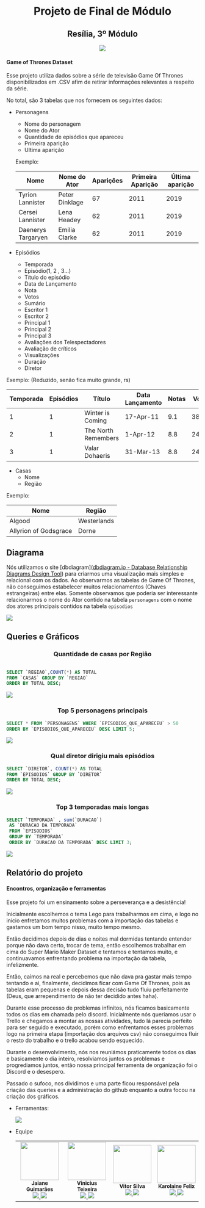 <div align="center">
    <h1>Projeto de Final de Módulo</h1>
    <h2>Resília, 3º Módulo</h2>
    <img src="./readme_imgs/gotLogo.jpg">
</div> 


#### Game of Thrones Dataset

Esse projeto utiliza dados sobre a série de televisão Game Of Thrones disponibilizados em .CSV afim de retirar informações relevantes a respeito da série. 

No total, são 3 tabelas que nos fornecem os seguintes dados:



* Personagens 

  * Nome do personagem
  * Nome do Ator 
  * Quantidade de episódios que apareceu
  * Primeira aparição
  * Ultima aparição

  Exemplo: 

  | Nome               | Nome do Ator   | Aparições | Primeira Aparição | Última aparição |
  | ------------------ | -------------- | --------- | ----------------- | --------------- |
  | Tyrion Lannister   | Peter Dinklage | 67        | 2011              | 2019            |
  | Cersei Lannister   | Lena Headey    | 62        | 2011              | 2019            |
  | Daenerys Targaryen | Emilia Clarke  | 62        | 2011              | 2019            |

  

* Episódios    

  * Temporada
  * Episódio(1, 2 , 3...)
  * Título do episódio
  * Data de Lançamento
  * Nota
  * Votos
  * Sumário
  * Escritor 1
  * Escritor 2
  * Principal 1
  * Principal 2
  * Principal 3
  * Avaliações dos Telespectadores
  * Avaliação de críticos
  * Visualizações
  * Duração
  * Diretor

Exemplo:  (Reduzido, senão fica muito grande, rs)

| Temporada | Episódios | Título              | Data Lançamento | Notas | Votos |
| --------- | --------- | ------------------- | --------------- | ----- | ----- |
| 1         | 1         | Winter is Coming    | 17-Apr-11       | 9.1   | 38639 |
| 2         | 1         | The North Remembers | 1-Apr-12        | 8.8   | 24837 |
| 3         | 1         | Valar Dohaeris      | 31-Mar-13       | 8.8   | 24808 |



* Casas 
  * Nome
  * Região

Exemplo: 

| Nome                  | Região      |
| --------------------- | ----------- |
| Algood                | Westerlands |
| Allyrion of Godsgrace | Dorne       |



## Diagrama 

Nós utilizamos o site [dbdiagram]([dbdiagram.io - Database Relationship Diagrams Design Tool](https://dbdiagram.io/home)) para criarmos uma visualização mais simples e relacional com os dados. Ao observarmos as tabelas de Game Of Thrones, não conseguimos estabelecer muitos relacionamentos (Chaves estrangeiras) entre elas. Somente observamos que poderia ser interessante relacionarmos o nome do Ator contido na tabela `personagens` com o nome dos atores principais contidos na tabela `episodios`


![](./readme_imgs/diagrama.jpg)


## Queries e Gráficos

<h3 align="center"> Quantidade de casas por Região </h3>

```sql

SELECT `REGIAO`,COUNT(*) AS TOTAL 
FROM `CASAS` GROUP BY `REGIAO` 
ORDER BY TOTAL DESC;
```

![](./Graficos/casaReg.png)



<h3 align="center">Top 5 personagens principais </h3>


```sql
SELECT * FROM `PERSONAGENS` WHERE `EPISODIOS_QUE_APARECEU` > 50
ORDER BY `EPISODIOS_QUE_APARECEU` DESC LIMIT 5;
```

![](./Graficos/epPers.png)



<h3 align="center">Qual diretor dirigiu mais episódios</h3>

```sql
SELECT `DIRETOR`, COUNT(*) AS TOTAL  
FROM `EPISODIOS` GROUP BY `DIRETOR` 
ORDER BY TOTAL DESC;
```

![](./Graficos/qntEpDir.png)



<h3 align="center"> Top 3 temporadas mais longas </h3>

```sql
SELECT `TEMPORADA` , sum(`DURACAO`)
 AS `DURACAO DA TEMPORADA` 
 FROM `EPISODIOS` 
 GROUP BY `TEMPORADA` 
 ORDER BY `DURACAO DA TEMPORADA` DESC LIMIT 3;
```
![](./Graficos/tempLonga.png)




## Relatório do projeto

#### Encontros, organização e ferramentas

Esse projeto foi um ensinamento sobre a perseverança e a desistência! 

Inicialmente escolhemos o tema Lego para trabalharmos em cima, e logo no inicio enfretamos muitos problemas com a importação das tabelas e gastamos um bom tempo nisso, muito tempo mesmo.

Então decidimos depois de dias e noites mal dormidas tentando entender porque não dava certo, trocar de tema, então escolhemos trabalhar em cima do Super Mario Maker Dataset e tentamos e tentamos muito, e continuavamos enfrentando problema na importação da tabela, infelizmente.

Então, caimos na real e percebemos que não dava pra gastar mais tempo tentando e ai, finalmente, decidimos ficar com Game Of Thrones, pois as tabelas eram pequenas e depois dessa decisão tudo fluiu perfeitamente (Deus, que arrependimento de não ter decidido antes haha).

Durante esse processo de problemas infinitos, nós ficamos basicamente todos os dias em chamada pelo discord. Inicialmente nós queriamos usar o Trello e chegamos a montar as nossas atividades, tudo lá parecia perfeito para ser seguido e executado, porém como enfrentamos esses problemas logo na primeira etapa (importação dos arquivos csv) não conseguimos fluir o resto do trabalho e o trello acabou sendo esquecido. 

Durante o desenvolvimento, nós nos reuniámos praticamente todos os dias e basicamente o dia inteiro, resolviamos juntos os problemas e progrediamos juntos, então nossa principal ferramenta de organização foi o Discord e o desespero. 

Passado o sufoco, nos dividimos e uma parte ficou responsável pela criação das queries e a administração do github enquanto a outra focou na criação dos gráficos.



* Ferramentas:

  ![](./readme_imgs/ferramentas.png)


* Equipe

    <table align="center">
      <tr>
      <td align="center"><img src="https://github.com/jaiaani.png"  width="100px;" alt=""><br><sub><b>Jaiane Guimarães</b></sub></a><br /><a href="https://github.com/jaiaani" target="_blank"><img src="https://img.shields.io/badge/GitHub-100000?style=for-the-badge&logo=github&logoColor=white" target="_blank">  <a href="http://linkedin.com/in/jaiane-guimaraes/" target="_blank"><img src="https://img.shields.io/badge/-LinkedIn-%230077B5?style=for-the-badge&logo=linkedin&logoColor=white" target="_blank"></a>  
      <td align="center"><img src="https://github.com/ViniciusSTeixeira.png"  width="100px;" alt=""/><br /><sub><b>Vinicius Teixeira</b></sub></a><br /> <a href="https://github.com/ViniciusSTeixeira" target="_blank"><img src="https://img.shields.io/badge/GitHub-100000?style=for-the-badge&logo=github&logoColor=white" target="_blank">  <a href="http://linkedin.com/in/caiovieiralima//" target="_blank"><img src="https://img.shields.io/badge/-LinkedIn-%230077B5?style=for-the-badge&logo=linkedin&logoColor=white" target="_blank"></a>  
      <td align="center"><img src="https://github.com/VitorTui.png"  width="100px;" alt=""/><br /><sub><b>Vitor Silva</b></sub></a><br /> <a href="https://github.com/VitorTui" target="_blank"><img src="https://img.shields.io/badge/GitHub-100000?style=for-the-badge&logo=github&logoColor=white" target="_blank">  <a href="https://www.linkedin.com/in/vitorcorreadasilva/" target="_blank"><img src="https://img.shields.io/badge/-LinkedIn-%230077B5?style=for-the-badge&logo=linkedin&logoColor=white" target="_blank"></a>  
      <td align="center"><img src="https://github.com/kaarolfelix.png"  width="100px;" alt=""/><br /><sub><b>Karolaine Felix</b></sub></a><br /><a href="https://github.com/kaarolfelix" target="_blank"><img src="https://img.shields.io/badge/GitHub-100000?style=for-the-badge&logo=github&logoColor=white" target="_blank">  <a href="https://www.linkedin.com/in/karolainefelix/" target="_blank"><img src="https://img.shields.io/badge/-LinkedIn-%230077B5?style=for-the-badge&logo=linkedin&logoColor=white" target="_blank"></a>  
        </tr>
      </table>
     









